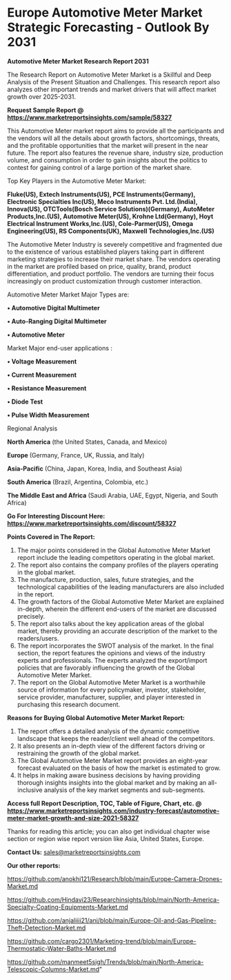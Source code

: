 # Europe Automotive Meter Market Strategic Forecasting - Outlook By 2031

<strong>Automotive Meter Market Research Report 2031</strong>

The Research Report on Automotive Meter Market is a Skillful and Deep Analysis of the Present Situation and Challenges. This research report also analyzes other important trends and market drivers that will affect market growth over 2025-2031.

<strong>Request Sample Report @ <a href=https://www.marketreportsinsights.com/sample/58327>https://www.marketreportsinsights.com/sample/58327</a></strong>

This Automotive Meter market report aims to provide all the participants and the vendors will all the details about growth factors, shortcomings, threats, and the profitable opportunities that the market will present in the near future. The report also features the revenue share, industry size, production volume, and consumption in order to gain insights about the politics to contest for gaining control of a large portion of the market share.

Top Key Players in the Automotive Meter Market:

<strong>Fluke(US), Extech Instruments(US), PCE Instruments(Germany), Electronic Specialties Inc(US), Meco Instruments Pvt. Ltd.(India), Innova(US), OTCTools(Bosch Service Solutions)(Germany), AutoMeter Products,Inc.(US), Automotive Meter(US), Krohne Ltd(Germany), Hoyt Electrical Instrument Works,Inc.(US), Cole-Parmer(US), Omega Engineering(US), RS Components(UK), Maxwell Technologies,Inc.(US)</strong>

The Automotive Meter Industry is severely competitive and fragmented due to the existence of various established players taking part in different marketing strategies to increase their market share. The vendors operating in the market are profiled based on price, quality, brand, product differentiation, and product portfolio. The vendors are turning their focus increasingly on product customization through customer interaction.

Automotive Meter Market Major Types are:

<strong>• Automotive Digital Multimeter

• Auto-Ranging Digital Multimeter

• Automotive Meter</strong>

Market Major end-user applications :

<strong>• Voltage Measurement

• Current Measurement

• Resistance Measurement

• Diode Test

• Pulse Width Measurement</strong>

Regional Analysis

</u><strong><b>North America</b></strong> (the United States, Canada, and Mexico)

<strong><b>Europe </b></strong>(Germany, France, UK, Russia, and Italy)

<strong><b>Asia-Pacific</b></strong> (China, Japan, Korea, India, and Southeast Asia)

<strong><b>South America</b></strong> (Brazil, Argentina, Colombia, etc.)

<strong><b>The Middle East and Africa</b></strong> (Saudi Arabia, UAE, Egypt, Nigeria, and South Africa)

<strong>Go For Interesting Discount Here: <a href=https://www.marketreportsinsights.com/discount/58327>https://www.marketreportsinsights.com/discount/58327</a></strong>

<strong>Points Covered in The Report:</strong>
<ol>
  <li>The major points considered in the Global Automotive Meter Market report include the leading competitors operating in the global market.</li>
  <li>The report also contains the company profiles of the players operating in the global market.</li>
  <li>The manufacture, production, sales, future strategies, and the technological capabilities of the leading manufacturers are also included in the report.</li>
  <li>The growth factors of the Global Automotive Meter Market are explained in-depth, wherein the different end-users of the market are discussed precisely.</li>
  <li>The report also talks about the key application areas of the global market, thereby providing an accurate description of the market to the readers/users.</li>
  <li>The report incorporates the SWOT analysis of the market. In the final section, the report features the opinions and views of the industry experts and professionals. The experts analyzed the export/import policies that are favorably influencing the growth of the Global Automotive Meter Market.</li>
  <li>The report on the Global Automotive Meter Market is a worthwhile source of information for every policymaker, investor, stakeholder, service provider, manufacturer, supplier, and player interested in purchasing this research document.</li>
</ol>
<strong>Reasons for Buying Global Automotive Meter Market Report:</strong>

<ol>
  <li>The report offers a detailed analysis of the dynamic competitive landscape that keeps the reader/client well ahead of the competitors.</li>
  <li>It also presents an in-depth view of the different factors driving or restraining the growth of the global market.</li>
  <li>The Global Automotive Meter Market report provides an eight-year forecast evaluated on the basis of how the market is estimated to grow.</li>
  <li>It helps in making aware business decisions by having providing thorough insights insights into the global market and by making an all-inclusive analysis of the key market segments and sub-segments.</li>
</ol>
<strong>Access full Report Description, TOC, Table of Figure, Chart, etc. @ <a href=https://www.marketreportsinsights.com/industry-forecast/automotive-meter-market-growth-and-size-2021-58327>https://www.marketreportsinsights.com/industry-forecast/automotive-meter-market-growth-and-size-2021-58327</a></strong>


Thanks for reading this article; you can also get individual chapter wise section or region wise report version like Asia, United States, Europe.

<strong>Contact Us:</strong>
sales@marketreportsinsights.com

<strong>Our other reports:</strong>

<a href=https://github.com/anokhi121/Research/blob/main/Europe-Camera-Drones-Market.md>https://github.com/anokhi121/Research/blob/main/Europe-Camera-Drones-Market.md</a>

<a href=https://github.com/Hindavi23/Researchinsights/blob/main/North-America-Specialty-Coating-Equipments-Market.md>https://github.com/Hindavi23/Researchinsights/blob/main/North-America-Specialty-Coating-Equipments-Market.md</a>

<a href=https://github.com/anjaliiii21/ani/blob/main/Europe-Oil-and-Gas-Pipeline-Theft-Detection-Market.md>https://github.com/anjaliiii21/ani/blob/main/Europe-Oil-and-Gas-Pipeline-Theft-Detection-Market.md</a>

<a href=https://github.com/cargo2301/Marketing-trend/blob/main/Europe-Thermostatic-Water-Baths-Market.md>https://github.com/cargo2301/Marketing-trend/blob/main/Europe-Thermostatic-Water-Baths-Market.md</a>

<a href=https://github.com/manmeet5sigh/Trends/blob/main/North-America-Telescopic-Columns-Market.md>https://github.com/manmeet5sigh/Trends/blob/main/North-America-Telescopic-Columns-Market.md</a>"
